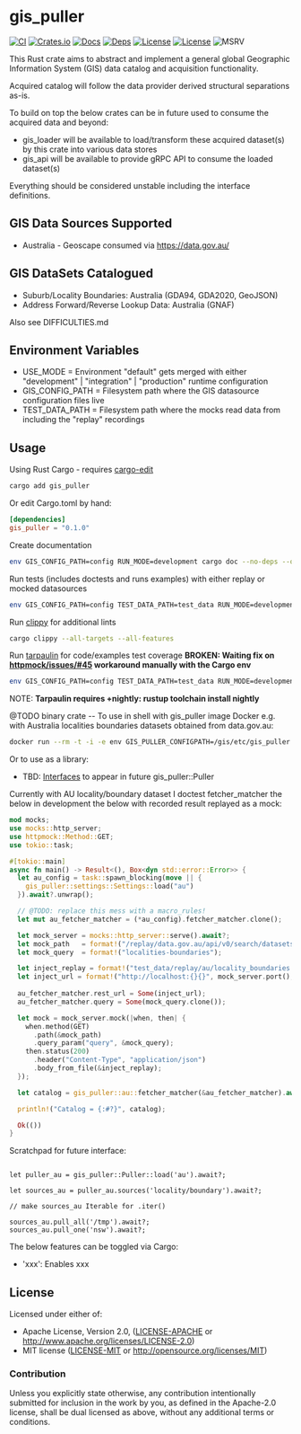 gis_puller
==========

[![CI](https://github.com/pinkforest/gis_puller/actions/workflows/CI.yml/badge.svg)](https://github.com/pinkforest/gis_puller/actions/workflows/CI.yml)
[![Crates.io](http://meritbadge.herokuapp.com/gis_puller)](https://crates.io/crates/gis_puller)
[![Docs](https://docs.rs/gis_puller/badge.svg)](https://docs.rs/gis_puller)
[![Deps](https://deps.rs/repo/github/pinkforest/gis_puller/status.svg)](https://deps.rs/repo/github/pinkforest/gis_puller)
[![License](https://img.shields.io/badge/License-Apache%202.0-blue.svg)](https://opensource.org/licenses/Apache-2.0)
[![License](https://img.shields.io/badge/License-MIT-yellow.svg)](https://opensource.org/licenses/MIT)
![MSRV](https://img.shields.io/badge/MSRV-1.47.0-blue)

This Rust crate aims to abstract and implement a general global Geographic Information System (GIS) data catalog and acquisition functionality.

Acquired catalog will follow the data provider derived structural separations as-is.

To build on top the below crates can be in future used to consume the acquired data and beyond:

- gis_loader will be available to load/transform these acquired dataset(s) by this crate into various data stores
- gis_api will be available to provide gRPC API to consume the loaded dataset(s)

Everything should be considered unstable including the interface definitions.

## GIS Data Sources Supported

- Australia - Geoscape consumed via https://data.gov.au/

## GIS DataSets Catalogued

- Suburb/Locality Boundaries: Australia  (GDA94, GDA2020, GeoJSON)
- Address Forward/Reverse Lookup Data: Australia (GNAF)

Also see DIFFICULTIES.md

## Environment Variables

- USE_MODE = Environment "default" gets merged with either "development" | "integration" | "production" runtime configuration
- GIS_CONFIG_PATH = Filesystem path where the GIS datasource configuration files live
- TEST_DATA_PATH = Filesystem path where the mocks read data from including the "replay" recordings

## Usage

Using Rust Cargo - requires [cargo-edit](https://crates.io/crates/cargo-edit)

```bash
cargo add gis_puller
```

Or edit Cargo.toml by hand:

```toml
[dependencies]
gis_puller = "0.1.0"
```

Create documentation
```bash
env GIS_CONFIG_PATH=config RUN_MODE=development cargo doc --no-deps --open
```

Run tests (includes doctests and runs examples) with either replay or mocked datasources
```bash
env GIS_CONFIG_PATH=config TEST_DATA_PATH=test_data RUN_MODE=development cargo test
```

Run [clippy](https://github.com/rust-lang/rust-clippy) for additional lints
```bash
cargo clippy --all-targets --all-features
```

Run [tarpaulin](https://github.com/xd009642/tarpaulin) for code/examples test coverage
__BROKEN: Waiting fix on [httpmock/issues/#45](https://github.com/alexliesenfeld/httpmock/issues/45) workaround manually with the Cargo env__
```bash
env GIS_CONFIG_PATH=config TEST_DATA_PATH=test_data RUN_MODE=development cargo +nightly tarpaulin --run-types Tests,Doctests,Benchmarks,Examples,Lib,Bins -v
```
NOTE: __Tarpaulin requires +nightly: rustup toolchain install nightly__

@TODO binary crate -- To use in shell with gis_puller image Docker e.g. with Australia localities boundaries datasets obtained from data.gov.au:
```bash
docker run --rm -t -i -e env GIS_PULLER_CONFIGPATH=/gis/etc/gis_puller GIS_PULLER_DATAPATH=/gis/data gis_puller gis_puller pull --all au locality/boundary
```

Or to use as a library:
- TBD: [Interfaces](INTERFACES.md) to appear in future gis_puller::Puller

Currently with AU locality/boundary dataset I doctest fetcher_matcher the below in development the below with recorded result replayed as a mock:

```rust
mod mocks;
use mocks::http_server;
use httpmock::Method::GET;
use tokio::task;

#[tokio::main]
async fn main() -> Result<(), Box<dyn std::error::Error>> {
  let au_config = task::spawn_blocking(move || {
    gis_puller::settings::Settings::load("au")
  }).await?.unwrap();

  // @TODO: replace this mess with a macro_rules!
  let mut au_fetcher_matcher = (*au_config).fetcher_matcher.clone();

  let mock_server = mocks::http_server::serve().await?;
  let mock_path   = format!("/replay/data.gov.au/api/v0/search/datasets");
  let mock_query  = format!("localities-boundaries");

  let inject_replay = format!("test_data/replay/au/locality_boundaries.json");
  let inject_url = format!("http://localhost:{}{}", mock_server.port(), &mock_path);
  
  au_fetcher_matcher.rest_url = Some(inject_url);
  au_fetcher_matcher.query = Some(mock_query.clone());

  let mock = mock_server.mock(|when, then| {
    when.method(GET)       
      .path(&mock_path)
      .query_param("query", &mock_query);
    then.status(200)
      .header("Content-Type", "application/json")
      .body_from_file(&inject_replay);
  });

  let catalog = gis_puller::au::fetcher_matcher(&au_fetcher_matcher).await?;

  println!("Catalog = {:#?}", catalog);

  Ok(())
}  
```

Scratchpad for future interface:
```ignore

let puller_au = gis_puller::Puller::load('au').await?;

let sources_au = puller_au.sources('locality/boundary').await?;

// make sources_au Iterable for .iter()

sources_au.pull_all('/tmp').await?;
sources_au.pull_one('nsw').await?;

```

[cargo-edit]: https://crates.io/crates/cargo-edit

The below features can be toggled via Cargo:

- 'xxx': Enables xxx

## License

Licensed under either of:

 * Apache License, Version 2.0, ([LICENSE-APACHE](LICENSE-APACHE) or http://www.apache.org/licenses/LICENSE-2.0)
 * MIT license ([LICENSE-MIT](LICENSE-MIT) or http://opensource.org/licenses/MIT)

### Contribution

Unless you explicitly state otherwise, any contribution intentionally submitted for inclusion in the work by you, as defined in the Apache-2.0 license, shall be dual licensed as above, without any additional terms or conditions.
